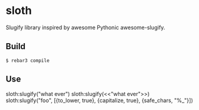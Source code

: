 sloth
=====

Slugify library inspired by awesome Pythonic awesome-slugify.

Build
-----

    $ rebar3 compile

Use
---

sloth:slugify("what ever")
sloth:slugify(<<"what ever">>)
sloth:slugify("foo", [{to_lower, true}, {capitalize, true}, {safe_chars, "%_"}])


